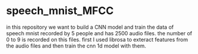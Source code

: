 # speech_mnist_MFCC
in this repository we want to build a CNN model and train the data of speech mnist recorded by 5 people and has 2500 audio files. the number of 0 to 9 is recorded on this files.
first I used librosa to exteract features from the audio files and then train the cnn 1d model with them.
